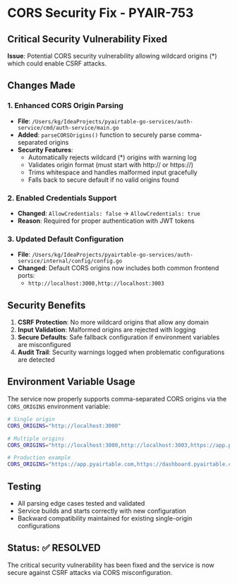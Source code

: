 # CORS Security Fix - PYAIR-753

## Critical Security Vulnerability Fixed

**Issue**: Potential CORS security vulnerability allowing wildcard origins (*) which could enable CSRF attacks.

## Changes Made

### 1. Enhanced CORS Origin Parsing
- **File**: `/Users/kg/IdeaProjects/pyairtable-go-services/auth-service/cmd/auth-service/main.go`
- **Added**: `parseCORSOrigins()` function to securely parse comma-separated origins
- **Security Features**:
  - Automatically rejects wildcard (*) origins with warning log
  - Validates origin format (must start with http:// or https://)
  - Trims whitespace and handles malformed input gracefully
  - Falls back to secure default if no valid origins found

### 2. Enabled Credentials Support
- **Changed**: `AllowCredentials: false` → `AllowCredentials: true`
- **Reason**: Required for proper authentication with JWT tokens

### 3. Updated Default Configuration
- **File**: `/Users/kg/IdeaProjects/pyairtable-go-services/auth-service/internal/config/config.go`
- **Changed**: Default CORS origins now includes both common frontend ports:
  - `http://localhost:3000,http://localhost:3003`

## Security Benefits

1. **CSRF Protection**: No more wildcard origins that allow any domain
2. **Input Validation**: Malformed origins are rejected with logging
3. **Secure Defaults**: Safe fallback configuration if environment variables are misconfigured
4. **Audit Trail**: Security warnings logged when problematic configurations are detected

## Environment Variable Usage

The service now properly supports comma-separated CORS origins via the `CORS_ORIGINS` environment variable:

```bash
# Single origin
CORS_ORIGINS="http://localhost:3000"

# Multiple origins
CORS_ORIGINS="http://localhost:3000,http://localhost:3003,https://app.pyairtable.com"

# Production example
CORS_ORIGINS="https://app.pyairtable.com,https://dashboard.pyairtable.com"
```

## Testing

- All parsing edge cases tested and validated
- Service builds and starts correctly with new configuration
- Backward compatibility maintained for existing single-origin configurations

## Status: ✅ RESOLVED
The critical security vulnerability has been fixed and the service is now secure against CSRF attacks via CORS misconfiguration.